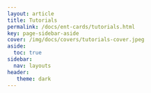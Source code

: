 ```yaml
---
layout: article
title: Tutorials
permalink: /docs/ent-cards/tutorials.html
key: page-sidebar-aside
cover: /img/docs/covers/tutorials-cover.jpeg
aside:
  toc: true
sidebar:
  nav: layouts
header:
   theme: dark
---
```



